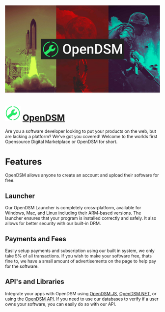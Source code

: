 ![](/profile/opendsm-wallpaper-centered-logo.jpg )
# <img src="/profile/LogoIcon-Square.svg" style="width: 50px;"> [OpenDSM](http://opendsm.tk)
Are you a software developer looking to put your products on the web, but are lacking a platform? We've got you covered! Welcome to the worlds first Opensource Digital Marketplace or OpenDSM for short.

# Features
OpenDSM allows anyone to create an account and upload their software for free.

## Launcher
Our OpenDSM Launcher is completely cross-platform, available for Windows, Mac, and Linux including their ARM-based versions.  The launcher ensures that your program is installed correctly and safely.  It also allows for better security with our built-in DRM.

## Payments and Fees
Easily setup payments and subscription using our built in system, we only take 5% of all transactions.  If you wish to make your software free, thats fine to, we have a small amount of advertisements on the page to help pay for the software.

## API's and Libraries
Integrate your apps with OpenDSM using [OpenDSM.JS](https://github.com/OpenDSM/OpenDSM.JS), [OpenDSM.NET](https://github.com/OpenDSM/OpenDSM.NET), or using the [OpenDSM API](https://github.com/OpenDSM/OpenDSM-API-Server).  If you need to use our databases to verify if a user owns your software, you can easily do so with our API.
